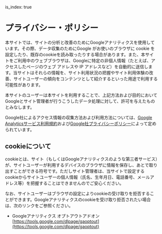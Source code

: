 is_index: true
# プライバシー・ポリシー

本サイトでは、サイトの分析と改善のためにGoogleアナリティクスを使用しています。その際、データ収集のためにGoogle がお使いのブラウザに cookie を設定したり、既存のcookieを読み取ったりする場合があります。また、本サイトをご利用中のウェブブラウザは、Googleに特定の非個人情報（たとえば、アクセスしたページのウェブ アドレスや IP アドレスなど）を自動的に送信します。当サイトはそれらの情報を、サイト利用状況の把握やサイト利用体験の改善、サイトユーザーの傾向をコンテンツとして紹介するといった用途で利用する可能性があります。  

本サイトのユーザーは本サイトを利用することで、上記方法および目的においてGoogleとサイト管理者が行うこうしたデータ処理に対して、許可を与えたものとみなします。  

Google社によるアクセス情報の収集方法および利用方法については、[Google Analyticsサービス利用規約](http://www.google.com/analytics/terms/jp.html)および[Google社プライバシーポリシー](http://www.google.co.jp/intl/ja/policies/privacy/)によって定められています。  

## cookieについて
cookieとは、サイト（もしくはGoogleアナリティクスのような第三者サービス）が、サイトユーザーが利用するデバイスのブラウザに情報を保存し、あとで取り出すことができる符号です。ただしサイト管理者は、当サイトで設定するcookieからサイトユーザーの個人情報（氏名、生年月日、電話番号、メールアドレス等）を把握することはできませんのでご安心ください。  

なお、サイトユーザーはブラウザの設定によりcookieの受け取りを拒否することができます。Googleアナリティクスのcookieを受け取り拒否されたい場合は、次のリンクをご参照ください。  

* Googleアナリティクス オプトアウトアドオン  
[https://tools.google.com/dlpage/gaoptout](https://tools.google.com/dlpage/gaoptout)